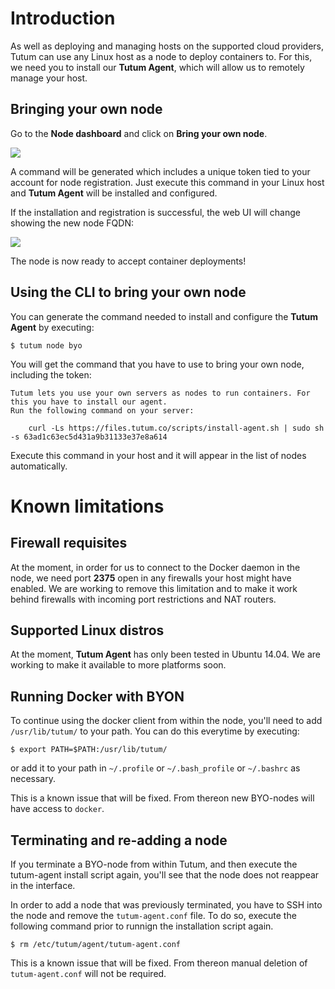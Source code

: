 # Introduction

As well as deploying and managing hosts on the supported cloud providers, Tutum can use any Linux host as a node to deploy containers to. For this, we need you to install our **Tutum Agent**, which will allow us to remotely manage your host.

## Bringing your own node

Go to the **Node dashboard** and click on **Bring your own node**.

![](https://s.tutum.co/support/images/node-byoh-wizard.png)

A command will be generated which includes a unique token tied to your account for node registration. Just execute this command in your Linux host  and **Tutum Agent** will be installed and configured.

If the installation and registration is successful, the web UI will change showing the new node FQDN:

![](https://s.tutum.co/support/images/node-byoh-wizard-finished.png)

The node is now ready to accept container deployments!


## Using the CLI to bring your own node

You can generate the command needed to install and configure the **Tutum Agent** by executing:

	$ tutum node byo
	
You will get the command that you have to use to bring your own node, including the token:

	Tutum lets you use your own servers as nodes to run containers. For this you have to install our agent.
	Run the following command on your server:

		curl -Ls https://files.tutum.co/scripts/install-agent.sh | sudo sh -s 63ad1c63ec5d431a9b31133e37e8a614


Execute this command in your host and it will appear in the list of nodes automatically.


# Known limitations

## Firewall requisites

At the moment, in order for us to connect to the Docker daemon in the node, we need port **2375** open in any firewalls your host might have enabled. We are working to remove this limitation and to make it work behind firewalls with incoming port restrictions and NAT routers.

## Supported Linux distros

At the moment, **Tutum Agent** has only been tested in Ubuntu 14.04. We are working to make it available to more platforms soon.

## Running Docker with BYON

To continue using the docker client from within the node, you'll need to add `/usr/lib/tutum/` to your path. You can do this everytime by executing: 

`$ export PATH=$PATH:/usr/lib/tutum/`

or add it to your path in `~/.profile` or `~/.bash_profile` or `~/.bashrc` as necessary.

This is a known issue that will be fixed. From thereon new BYO-nodes will have access to `docker`.

## Terminating and re-adding a node

If you terminate a BYO-node from within Tutum, and then execute the tutum-agent install script again, you'll see that the node does not reappear in the interface. 

In order to add a node that was previously terminated, you have to SSH into the node and remove the `tutum-agent.conf` file. To do so, execute the following command prior to runnign the installation script again.

`$ rm /etc/tutum/agent/tutum-agent.conf`

This is a known issue that will be fixed. From thereon manual deletion of `tutum-agent.conf` will not be required.




